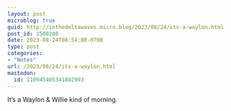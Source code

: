 ```yaml
---
layout: post
microblog: true
guid: http://inthedeltawaves.micro.blog/2023/08/24/its-a-waylon.html
post_id: 3508208
date: 2023-08-24T08:54:08-0700
type: post
categories:
- "Notes"
url: /2023/08/24/its-a-waylon.html
mastodon:
  id: 110945405341802993
---
```

It’s a Waylon & Willie kind of morning. 
